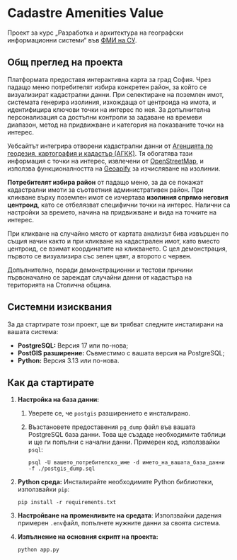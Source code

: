 # Cadastre Amenities Value

Проект за курс „Разработка и архитектура на географски информационни системи“
във [ФМИ на СУ](https://www.fmi.uni-sofia.bg/).

## Общ преглед на проекта

Платформата предоставя интерактивна карта за град София. Чрез падащо меню потребителят избира конкретен район, за който
се визуализират кадастрални данни. При селектиране на поземлен имот, системата генерира изолиния, изхождаща от центроида
на имота, и идентифицира ключови точки на интерес по нея. За допълнителна персонализация са достъпни контроли за
задаване на времеви диапазон, метод на придвижване и категория на показваните точки на интерес.

Уебсайтът интегрира отворени кадастрални данни
от [Агенцията по геодезия, картография и кадастър (АГКК)](https://www.cadastre.bg/). Тя обогатява тази информация с точки на интерес,
извлечени от [OpenStreetMap](https://www.openstreetmap.org/), и използва функционалността
на [Geoapify](https://www.geoapify.com/) за изчисляване на изолинии.

**Потребителят избира район** от падащо меню, за да се покажат кадастрални имоти за съответния административен район.
При кликване върху поземлен имот се изчертава **изолиния спрямо неговия центроид**, като се отбелязват специфични точки
на интерес. Налични са настройки за времето, начина на придвижване и вида на точките на интерес.

При кликване на случайно място от картата анализът бива извършен по същия начин както и при кликване на кадастрален
имот, като вместо центроид, се взимат координатите на кликването. С цел демонстрация, първото се визуализира със зелен
цвят, а второто с червен.

Допълнително, поради демонстрационни и тестови причини първоначално се зареждат случайни данни от кадастъра на
територията на Столична община.

## Системни изисквания

За да стартирате този проект, ще ви трябват следните инсталирани на вашата система:

* **PostgreSQL:** Версия 17 или по-нова;
* **PostGIS разширение:** Съвместимо с вашата версия на PostgreSQL;
* **Python:** Версия 3.13 или по-нова.

## Как да стартирате

1. **Настройка на база данни:**
    1. Уверете се, че `postgis` разширението е инсталирано.
    2. Възстановете предоставения `pg_dump` файл във вашата PostgreSQL база данни. Това ще създаде необходимите
       таблици и ще ги попълни с начални данни.
       Примерен код, използвайки `psql`:

          ```shell
          psql -U вашето_потребителско_име -d името_на_вашата_база_данни -f ./postgis_dump.sql
          ```

2. **Python среда:**
   Инсталирайте необходимите Python библиотеки, използвайки `pip`:

      ```shell
      pip install -r requirements.txt
      ```

3. **Настройване на променливите на средата**: Използвайки дадения примерен `.env`файл, попълнете нужните
   данни за своята система.

4. **Изпълнение на основния скрипт на проекта:**

      ```
      python app.py
      ```

